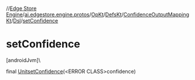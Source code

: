 //[Edge Store Engine](../../../../../../index.md)/[ai.edgestore.engine.protos](../../../../index.md)/[OpKt](../../../index.md)/[DefsKt](../../index.md)/[ConfidenceOutputMappingKt](../index.md)/[Dsl](index.md)/[setConfidence](set-confidence.md)

# setConfidence

[androidJvm]\

final [Unit](https://kotlinlang.org/api/latest/jvm/stdlib/kotlin/-unit/index.html)[setConfidence](set-confidence.md)(&lt;ERROR CLASS&gt;confidence)
